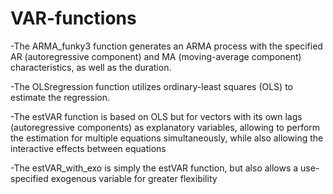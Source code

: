 # VAR-functions

-The ARMA_funky3 function generates an ARMA process with the specified AR (autoregressive component) and MA (moving-average component) characteristics, as well as the duration.

-The OLSregression function utilizes ordinary-least squares (OLS) to estimate the regression. 

-The estVAR function is based on OLS but for vectors with its own lags (autoregressive components) as explanatory variables, allowing to perform the estimation for multiple equations simultaneously, while also allowing the interactive effects between equations

-The estVAR_with_exo is simply the estVAR function, but also allows a use-specified exogenous variable for greater flexibility
